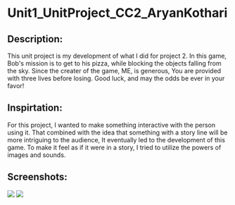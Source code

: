 # Unit1_UnitProject_CC2_AryanKothari
<h2> Description: </h2>
<p> This unit project is my development of what I did for project 2. In this game, Bob's mission is to get to his pizza, 
 while blocking the objects falling from the sky. Since the creater of the game, ME, is generous, You are provided with three lives before losing. Good luck, and may the odds be ever in your favor!  <p>

<h2> Inspirtation: </h2>
<p> For this project, I wanted to make something interactive with the person using it. That combined with the idea that something with a story line will be more intriguing to the audience, It eventually led to the development of this game. To make it feel as if it were in a story, I tried to utilize the powers of images and sounds. <p>


<h2> Screenshots: </h2>
<img src="http://i.imgur.com/sfts2m7.jpg">
<img src="http://imgur.com/jhl0JIJ.jpg">
<img scr="http://imgur.com/UDSFc8d">
